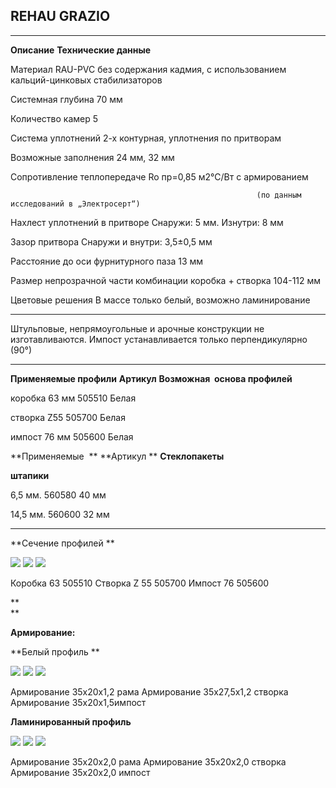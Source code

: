**REHAU GRAZIO**
----------------

  -------------------------------------------------------- ---------------------------------------------------------------------------------
  **Описание**                                             **Технические данные**

  Материал                                                 RAU-PVC без содержания кадмия, с использованием кальций-цинковых стабилизаторов

  Системная глубина                                        70 мм

  Количество камер                                         5

  Система уплотнений                                       2-х контурная, уплотнения по притворам

  Возможные заполнения                                     24 мм, 32 мм

  Сопротивление теплопередаче                              Ro пр=0,85 м2°С/Вт с армированием

                                                           (по данным исследований в „Электросерт“)

  Нахлест уплотнений в притворе                            Снаружи: 5 мм. Изнутри: 8 мм

  Зазор притвора                                           Снаружи и внутри: 3,5±0,5 мм

  Расстояние до оси фурнитурного паза                      13 мм

  Размер непрозрачной части комбинации коробка + створка   104-112 мм

  Цветовые решения                                         В массе только белый, возможно ламинирование
  -------------------------------------------------------- ---------------------------------------------------------------------------------

Штульповые, непрямоугольные и арочные конструкции не изготавливаются.
Импост устанавливается только перпендикулярно (90°)

  ------------------------- -------------- -------------------------------- --------------------
  **Применяемые профили**   **Артикул**    **Возможная  основа профилей**

  коробка 63 мм             505510         Белая

  створка Z55               505700         Белая

  импост 76 мм              505600         Белая

  **Применяемые  **         **Артикул **   **Стеклопакеты**

  **штапики**                              

  6,5 мм.                   560580         40 мм

  14,5 мм.                  560600         32 мм
  ------------------------- -------------- -------------------------------- --------------------

**Сечение профилей **

![](https://raw.githubusercontent.com/blackmixer/help_os/master/GRAZIO/media/image1.png)
![](https://raw.githubusercontent.com/blackmixer/help_os/master/GRAZIO/media/image2.png)
![](https://raw.githubusercontent.com/blackmixer/help_os/master/GRAZIO/media/image3.png)

Коробка 63 505510 Створка Z 55 505700 Импост 76 505600

**\
**

**Армирование:**

**Белый профиль **

![](https://raw.githubusercontent.com/blackmixer/help_os/master/GRAZIO/media/image4.png)
![](https://raw.githubusercontent.com/blackmixer/help_os/master/GRAZIO/media/image5.png)
![](https://raw.githubusercontent.com/blackmixer/help_os/master/GRAZIO/media/image6.png)

Армирование 35х20х1,2 рама Армирование 35х27,5х1,2 створка Армирование
35x20x1,5импост

**Ламинированный профиль**

![](https://raw.githubusercontent.com/blackmixer/help_os/master/GRAZIO/media/image4.png)
![](https://raw.githubusercontent.com/blackmixer/help_os/master/GRAZIO/media/image5.png)
![](https://raw.githubusercontent.com/blackmixer/help_os/master/GRAZIO/media/image6.png)

Армирование 35х20х2,0 рама Армирование 35х20х2,0 створка Армирование
35x20x2,0 импост
